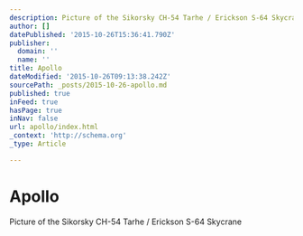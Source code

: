 ```yaml
---
description: Picture of the Sikorsky CH-54 Tarhe / Erickson S-64 Skycrane
author: []
datePublished: '2015-10-26T15:36:41.790Z'
publisher:
  domain: ''
  name: ''
title: Apollo
dateModified: '2015-10-26T09:13:38.242Z'
sourcePath: _posts/2015-10-26-apollo.md
published: true
inFeed: true
hasPage: true
inNav: false
url: apollo/index.html
_context: 'http://schema.org'
_type: Article

---
```

# Apollo

Picture of the Sikorsky CH-54 Tarhe / Erickson S-64 Skycrane